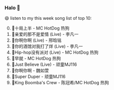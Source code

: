 

### Halo 👋

😄 listen to my this week song list of top 10:

0. 🌈十局上半 - MC HotDog 热狗
1. 🌈亲爱的那不是爱情 (Live) - 李凡一
2. 🌈你啊你啊 (Live) - 邢晗铭
3. 🌈你的酒馆对我打了烊 (Live) - 李凡一
4. 🌈Hip-hop没有派对 (Live) - MC HotDog 热狗
5. 🌈早就 - MC HotDog 热狗
6. 🌈Just Believe (Live) - 顽童MJ116
7. 🌈你啊你啊 - 魏如萱
8. 🌈Super Duper - 顽童MJ116
9. 🌈King Boomba's Crew - 陈冠希/MC HotDog 热狗

